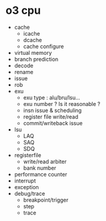 # o3 cpu   

- cache   
  * icache   
  * dcache    
  * cache configure   
- virtual memory   
- branch prediction  
- decode   
- rename   
- issue   
- rob  
- exu   
  * exu type : alu/bru/lsu...      
  * exu number ? Is it reasonable ?    
  * insn issue & scheduling  
  * register file write/read   
  * commit/writeback issue
- lsu   
  - LAQ   
  - SAQ   
  - SDQ   
- registerfile   
  * write/read arbiter   
  * bank number  
- performance counter   
- interrupt    
- exception    
- debug/trace   
  * breakpoint/trigger      
  * step   
  * trace  
